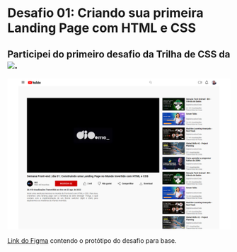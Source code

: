 # Desafio 01: Criando sua primeira Landing Page com HTML e CSS


## Participei do primeiro desafio da Trilha de CSS da <img src="https://hermes.digitalinnovation.one/assets/diome/logo-full.svg" width="50"/>. 




![preview](https://github.com/alderjunio/clonando-youtube-com-css/blob/main/preview.png)

[Link do Figma](https://www.figma.com/design/lrRWUZPKnqMDZrSDJmZxUS/Desafio-de-Flexbox---DIO?node-id=0-1&t=JLUAxgjhEw7TLRzS-0) contendo o protótipo do desafio para
base.